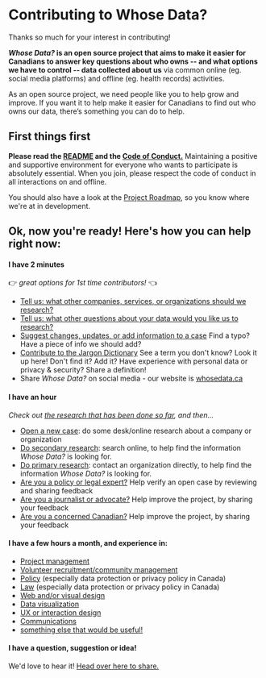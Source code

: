 
# Contributing to Whose Data?
Thanks so much for your interest in contributing! 

***Whose Data?* is an open source project that aims to make it easier for Canadians to answer key questions about who owns -- and what options we have to control -- data collected about us** via common online (eg. social media platforms) and offline (eg. health records) activities.

As an open source project, we need people like you to help grow and improve. If you want it to help make it easier for Canadians to find out who owns our data, there’s something you can do to help.

## First things first
**Please read the [README](https://github.com/samanthaburton/whose_data/blob/master/README.md) and the [Code of Conduct.](https://github.com/samanthaburton/whose_data/blob/master/CODE_OF_CONDUCT.md)** Maintaining a positive and supportive environment for everyone who wants to participate is absolutely essential. When you join, please respect the code of conduct in all interactions on and offline.

You should also have a look at the [Project Roadmap](https://github.com/samanthaburton/whose_data/issues/19), so you know where we're at in development. 

## Ok, now you're ready! Here's how you can help right now:

#### I have 2 minutes 
:point_right: _great options for 1st time contributors!_ :point_left:

- [Tell us: what other companies, services, or organizations should we research?](https://github.com/samanthaburton/whose_data/issues/21)
- [Tell us: what other questions about your data would you like us to research?](https://github.com/samanthaburton/whose_data/issues/20)
- [Suggest changes, updates, or add information to a case](https://github.com/samanthaburton/whose_data/issues/40) Find a typo? Have a piece of info we should add? 
- [Contribute to the Jargon Dictionary](https://github.com/samanthaburton/whose_data/issues/28) See a term you don't know? Look it up here! Don't find it? Add it? Have experience with personal data or privacy & security? Share a definition!
- Share _Whose Data?_ on social media - our website is [whosedata.ca](https://www.whosedata.ca)

#### I have an hour
_Check out [the research that has been done so far](https://github.com/samanthaburton/whose_data/issues/38), and then..._

- [Open a new case](https://github.com/samanthaburton/whose_data/issues/13): do some desk/online research about a company or organization
- [Do secondary research](https://github.com/samanthaburton/whose_data/issues/25): search online, to help find the information _Whose Data?_ is looking for.
- [Do primary research](https://github.com/samanthaburton/whose_data/issues/40): contact an organization directly, to help find the information _Whose Data?_ is looking for.
- [Are you a policy or legal expert?](https://github.com/samanthaburton/whose_data/issues/26) Help verify an open case by reviewing and sharing feedback
- [Are you a journalist or advocate?](https://github.com/samanthaburton/whose_data/issues/22) Help improve the project, by sharing your feedback
- [Are you a concerned Canadian?](https://github.com/samanthaburton/whose_data/issues/22) Help improve the project, by sharing your feedback

#### I have a few hours a month, and experience in:

- [Project management](https://github.com/samanthaburton/whose_data/issues/27)
- [Volunteer recruitment/community management](https://github.com/samanthaburton/whose_data/issues/27)
- [Policy](https://github.com/samanthaburton/whose_data/issues/27) (especially data protection or privacy policy in Canada)
- [Law](https://github.com/samanthaburton/whose_data/issues/27) (especially data protection or privacy policy in Canada)
- [Web and/or visual design](https://github.com/samanthaburton/whose_data/issues/24)
- [Data visualization](https://github.com/samanthaburton/whose_data/issues/24)
- [UX or interaction design](https://github.com/samanthaburton/whose_data/issues/24)
- [Communications](https://github.com/samanthaburton/whose_data/issues/27)
- [something else that would be useful!](https://github.com/samanthaburton/whose_data/issues/27)

#### I have a question, suggestion or idea!
We'd love to hear it! [Head over here to share.](https://github.com/samanthaburton/whose_data/issues/22)

